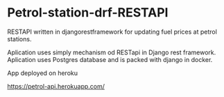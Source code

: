 # Petrol-station-drf-RESTAPI
RESTAPI written in djangorestframework for updating fuel prices at petrol stations.

Aplication uses simply mechanism  od RESTapi in Django rest framework. Aplication uses Postgres database and is packed with django in docker.

App deployed on heroku

https://petrol-api.herokuapp.com/
